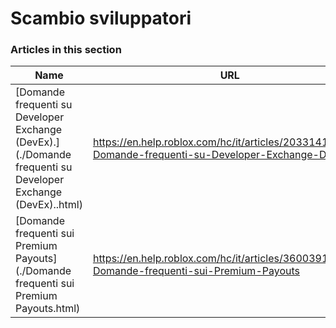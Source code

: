 # Scambio sviluppatori  
### Articles in this section
Name|URL
-|-
[Domande frequenti su Developer Exchange (DevEx).](./Domande frequenti su Developer Exchange (DevEx)..html) |https://en.help.roblox.com/hc/it/articles/203314100-Domande-frequenti-su-Developer-Exchange-DevEx-
[Domande frequenti sui Premium Payouts](./Domande frequenti sui Premium Payouts.html) |https://en.help.roblox.com/hc/it/articles/360039178532-Domande-frequenti-sui-Premium-Payouts